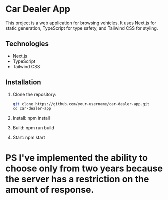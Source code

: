 # Car Dealer App

This project is a web application for browsing vehicles. It uses Next.js for static generation, TypeScript for type safety, and Tailwind CSS for styling.

## Technologies

- Next.js
- TypeScript
- Tailwind CSS

## Installation

1. Clone the repository:
   ```bash
   git clone https://github.com/your-username/car-dealer-app.git
   cd car-dealer-app

2. Install:
   npm install

3. Build: 
   npm run build

4. Start:
   npm start


# PS I've implemented the ability to choose only from two years because the server has a restriction on the amount of response.